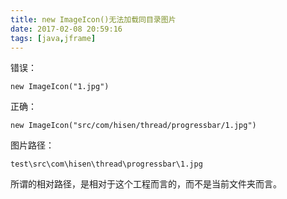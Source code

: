 ```yaml
---
title: new ImageIcon()无法加载同目录图片
date: 2017-02-08 20:59:16
tags: [java,jframe]
---
```

错误：
```
new ImageIcon("1.jpg")
```
正确：
```
new ImageIcon("src/com/hisen/thread/progressbar/1.jpg")
```
图片路径：
```
test\src\com\hisen\thread\progressbar\1.jpg
```
所谓的相对路径，是相对于这个工程而言的，而不是当前文件夹而言。
